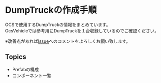 # DumpTruckの作成手順
OCSで使用するDumpTruckの情報をまとめています。  
OcsVehicleでは参考用にDumpTruckを１台収録しているのでご確認ください。

※改善点があれば[Issue](https://github.com/Field-Robotics-Japan/OcsVehicle/issues)へのコメントをよろしくお願い致します。

## Topics
- Prefabの構成
- コンポーネント一覧

